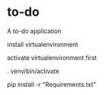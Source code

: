 # to-do
A to-do application

install virtualenvironment

activate virtualenvironment first

. venv/bin/activate

pip install -r "Requirements.txt"
